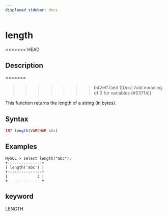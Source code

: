 ```yaml
---
displayed_sidebar: docs
---
```


# length

<<<<<<< HEAD
## Description
=======

>>>>>>> b42eff7ae3 ([Doc] Add meaning of 0 for variables (#53714))

This function returns the length of a string (in bytes).

## Syntax

```Haskell
INT length(VARCHAR str)
```

## Examples

```Plain Text
MySQL > select length("abc");
+---------------+
| length('abc') |
+---------------+
|             3 |
+---------------+
```

## keyword

LENGTH
